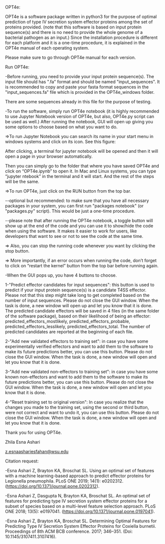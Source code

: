 OPT4e:

OPT4e is a software package written in python3 for the purpose of optimal prediction of type IV secretion system effector proteins among the set of proteins provided. (note that this software is based on input protein sequence(s) and there is no need to provide the whole genome of a bacterial pathogen as an input.)
Since the installation procedure is different for each platform and it is a one-time procedure, it is explained in the OPT4e manual of each operating system. 

Please make sure to go through OPT4e  manual for each version.

Run OPT4e:

-Before running, you need to provide your input protein sequence(s). The input file should has ".fa" format and should be named "input_sequences". It is recommended to copy and paste your fasta format sequences in the "input_sequences.fa" file which is provided in the OPT4e_windows folder. 

There are some sequences already in this file for the purpose of testing. 

-To run the software, simply run OPT4e notebook (it is highly recommended to use Jupyter Notebook version of OPT4e, but also,  OPT4e.py script can be used as well.) After running the notebook, GUI will open up giving you some options to choose based on what you want to do. 

=>To run Jupyter Notebook you can search its name in your start menu in windows systems and click on its icon. See this figure:

After clicking, a terminal for jupyter notebook will be opened and then it will open a page in your browser automatically. 

Then you can simply go to the folder that where you have saved OPT4e and click on “OPT4e.ipynb” to open it.
In Mac and Linux systems, you can type “jupyter ntebook” in the terminal and it will start. And the rest of the steps will be the same. 

=>To run OPT4e,  just click on the RUN button from the top bar.

--optional but recommended: to make sure that you have all necessary packages in your system, you can first run "packages notebook" (or "packages.py" script). This would be just a one-time procedure. 

--please note that after running the OPT4e notebook, a toggle button will show up at the end of the code and you can use it to show/hide the code when using the software. It makes it easier to work for users, like developers that want to see or not to see the code at the same time. 

=> Also, you can stop the running code whenever you want by clicking the stop button. 

=> More importantly, if an error occurs when running the code, don’t forget to click on “restart the kernel” button from the top bar before running again.

-When the GUI pops up, you have 4 buttons to choose. 

1-"Predict effector candidates for input sequences": this button is used to predict if your input protein sequence(s) is a candidate T4SS effector. 
Please not that this step might take long to get completed based on the number of input sequences. Please do not close the GUI window. When the task is done, a new window will open up and let you know that it is done. 
The predicted candidate effectors will be saved in 4 files (in the same folder of the software package), based on their likelihood of being an effector: predicted_effectors_mostlikely, predicted_effectors_probable, predicted_effectors_lesslikely, predicted_effectors_total. 
The number of predicted candidates are reported at the beginning of each file. 

2-"Add new validated effectors to training set": in case you have some experimentally verified effectors and want to add them to the software to make its future predictions better, you can use this button. 
Please do not close the GUI window. When the task is done, a new window will open and let you know that it is done.

3-"Add new validated non-effectors to training set": in case you have some known non-effectors and want to add them to the software to make its future predictions better, you can use this button. 
Please do not close the GUI window. When the task is done, a new window will open and let you know that it is done.

4-"Reset training set to original version": In case you realize that the changes you made to the training set, using the second or third button, were not correct and want to undo it, you can use this button. 
Please do not close the GUI window. When the task is done, a new window will open and let you know that it is done.

Thank you for using OPT4e.

Zhila Esna Ashari

z.esnaashariesfahan@wsu.edu

Citation request:

-Esna Ashari Z, Brayton KA, Broschat SL. Using an optimal set of features with a machine learning-based approach to predict effector proteins for Legionella pneumophila. PLoS ONE 2019; 14(1): e0202312. (https://doi.org/10.1371/journal.pone.0202312).

-Esna Ashari Z, Dasgupta N, Brayton KA, Broschat SL. An optimal set of features for predicting type IV secretion system effector proteins for a subset of species based on a multi-level feature selection approach. PLoS ONE 2018; 13(5): e0197041. (https://doi.org/10.1371/journal.pone.0197041).

-Esna Ashari Z, Brayton KA, Broschat SL. Determining Optimal Features for Predicting Type IV Secretion System Effector Proteins for Coxiella burnetii. Proceedings of 8th ACM BCB conference. 2017; 346–351. (Doi: 10.1145/3107411.3107416).
